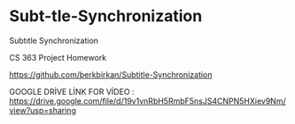 # Subt-tle-Synchronization
Subtıtle Synchronization

CS 363 Project Homework

https://github.com/berkbirkan/Subtitle-Synchronization

GOOGLE DRİVE LİNK FOR VİDEO : https://drive.google.com/file/d/19v1vnRbH5RmbF5nsJS4CNPN5HXiev9Nm/view?usp=sharing
